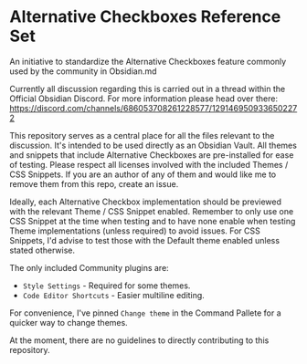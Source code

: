 # Alternative Checkboxes Reference Set
An initiative to standardize the Alternative Checkboxes feature commonly used by the community in Obsidian.md

Currently all discussion regarding this is carried out in a thread within the Official Obsidian Discord. For more information please head over there:
https://discord.com/channels/686053708261228577/1291469509336502272

This repository serves as a central place for all the files relevant to the discussion. It's intended to be used directly as an Obsidian Vault. All themes and snippets that include Alternative Checkboxes are pre-installed for ease of testing. Please respect all licenses involved with the included Themes / CSS Snippets. If you are an author of any of them and would like me to remove them from this repo, create an issue.

Ideally, each Alternative Checkbox implementation should be previewed with the relevant Theme / CSS Snippet enabled. Remember to only use one CSS Snippet at the time when testing and to have none enable when testing Theme implementations (unless required) to avoid issues. For CSS Snippets, I'd advise to test those with the Default theme enabled unless stated otherwise.

The only included Community plugins are:
- `Style Settings` - Required for some themes.
- `Code Editor Shortcuts` - Easier multiline editing.

For convenience, I've pinned `Change theme` in the Command Pallete for a quicker way to change themes.

At the moment, there are no guidelines to directly contributing to this repository.
